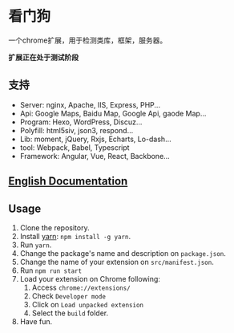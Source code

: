 # 看门狗

一个chrome扩展，用于检测类库，框架，服务器。

**扩展正在处于测试阶段**

## 支持

- Server: nginx, Apache, IIS, Express, PHP...
- Api: Google Maps, Baidu Map, Google Api, gaode Map...
- Program: Hexo, WordPress, Discuz...
- Polyfill: html5siv, json3, respond...
- Lib: moment, jQuery, Rxjs, Echarts, Lo-dash...
- tool: Webpack, Babel, Typescript
- Framework: Angular, Vue, React, Backbone...

## [English Documentation](https://github.com/axetroy/WatchDog/blob/master/README.md)

## Usage

1. Clone the repository.
2. Install [yarn](https://yarnpkg.com): `npm install -g yarn`.
3. Run `yarn`.
4. Change the package's name and description on `package.json`.
5. Change the name of your extension on `src/manifest.json`.
6. Run `npm run start`
7. Load your extension on Chrome following:
    1. Access `chrome://extensions/`
    2. Check `Developer mode`
    3. Click on `Load unpacked extension`
    4. Select the `build` folder.
8. Have fun.